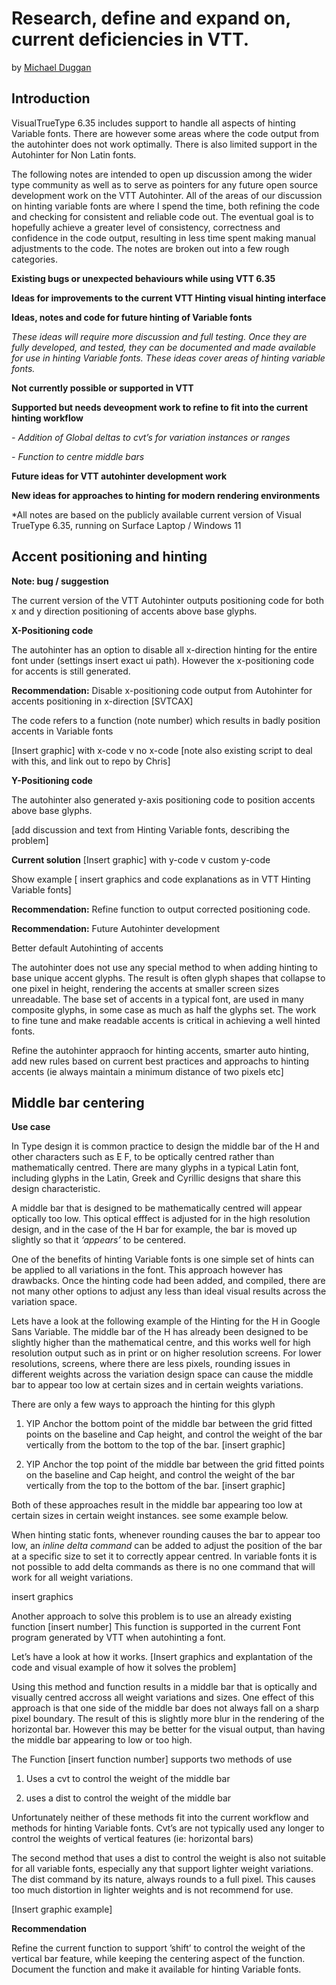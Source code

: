 # Research, define and expand on, current deficiencies in VTT. 

by [Michael Duggan](https://twitter.com/mickduggan)

## Introduction

VisualTrueType 6.35 includes support to handle all aspects of hinting Variable fonts. There are however some areas where the code output from the autohinter does not work optimally. There is also limited support in the Autohinter for Non Latin fonts.

The following notes are intended to open up discussion among the wider type community as well as to serve as pointers for any future open source development work on the VTT Autohinter. All of the areas of our discussion on hinting variable fonts are where I spend the time, both refining the code and checking for consistent and reliable code out. The eventual goal is to hopefully achieve a greater level of consistency, correctness and confidence in the code output, resulting in less time spent making manual adjustments to the code. The notes are broken out into a few rough categories.

**Existing bugs or unexpected behaviours while using VTT 6.35**

**Ideas for improvements to the current VTT Hinting visual hinting interface**

**Ideas, notes and code for future hinting of Variable fonts**

_These ideas will require more discussion and full testing. Once they are fully developed, and tested, they can be documented and made available for use in hinting Variable fonts. These ideas cover areas of hinting variable fonts._ 

**Not currently possible or supported in VTT** 

**Supported but needs deveopment work to refine to fit into the current hinting workflow**

_- Addition of Global deltas to cvt’s for variation instances or ranges_

_- Function to centre middle bars_

**Future ideas for VTT autohinter development work** 

**New ideas for approaches to hinting for modern rendering environments**
 
*All notes are based on the publicly available current version of Visual TrueType 6.35, running on Surface Laptop  / Windows 11

 
## Accent positioning and hinting 

**Note: bug / suggestion**

The current version of the VTT Autohinter outputs positioning code for both x and y direction positioning of accents above base glyphs. 

**X-Positioning code**

The autohinter has an option to disable all x-direction hinting for the entire font under (settings insert exact ui path). However the x-positioning code for accents is still generated. 

**Recommendation:** Disable x-positioning code output from Autohinter for accents positioning in x-direction [SVTCAX]

The code refers to a function (note number) which results in badly position accents in Variable fonts

[Insert graphic] with x-code v no x-code [note also existing script to deal with this, and link out to repo by Chris]

**Y-Positioning code**

The autohinter also generated y-axis positioning code to position accents above base glyphs.

[add discussion and text from Hinting Variable fonts, describing the problem]

**Current solution**
[Insert graphic] with y-code v custom y-code

Show example [ insert graphics and code explanations as in VTT Hinting Variable fonts]

**Recommendation:** Refine function to output corrected positioning code. 

**Recommendation:**  Future Autohinter development 

Better default Autohinting of accents

The autohinter does not use any special method to when adding hinting to base unique accent glyphs. The result is often glyph shapes that collapse to one pixel in height, rendering the accents at smaller screen sizes unreadable. The base set of accents in a typical font, are used in many composite glyphs, in some case as much as half the glyphs set. The work to fine tune and make readable accents is critical in achieving a well hinted fonts. 

Refine the autohinter appraoch for hinting accents, smarter auto hinting, add new rules  based on current best practices and approachs to hinting accents (ie always maintain a minimum distance of two pixels etc] 



## Middle bar centering

**Use case**

In Type design it is common practice to design the middle bar of the H and other characters such as E F, to be optically centred rather than mathematically centred. There are many glyphs in a typical Latin font, including glyphs in the Latin, Greek and Cyrillic designs that share this design characteristic.

A middle bar that is designed to be mathematically centred will appear optically too low. This optical efffect is adjusted for in the high resolution design, and in the case of the H bar for example, the bar is moved up slightly so that it _‘appears’_ to be centered.

One of the benefits of hinting Variable fonts is one simple set of hints can be applied to all variations in the font. This approach however has drawbacks. Once the hinting code had been added, and compiled, there are not many other options to adjust any less than ideal visual results across the variation space.

Lets have a look at the following example of the Hinting for the H in Google Sans Variable. The middle bar of the H has already been designed to be slightly higher than the mathematical centre, and this works well for high resolution output such as in print or on higher resolution screens. For lower resolutions, screens, where there are less pixels, rounding issues in different weights across the variation design space can cause the middle bar to appear too low at certain sizes and in certain weights variations. 

There are only a few ways to approach the hinting for this glyph

1. YIP Anchor the bottom point of the middle bar between the grid fitted points on the baseline and Cap height, and control the weight of the bar vertically from the bottom to the top of the bar. [insert graphic]

2. YIP Anchor the top point of the middle bar between the grid fitted points on the baseline and Cap height, and control the weight of the bar vertically from the top to the bottom of the bar. [insert graphic]

Both of these approaches result in the middle bar appearing too low at certain sizes in certain weight instances. see some example below.

When hinting static fonts, whenever rounding causes the bar to appear too low, an _inline delta command_ can be added to adjust the position of the bar at a specific size to set it to correctly appear centred. In variable fonts it is not possible to add delta commands as there is no one command that will work for all weight variations.

insert graphics

Another approach to solve this problem is to use an already existing function [insert number] This function is supported in the current Font program generated by VTT when autohinting a font. 

Let’s have a look at how it works. [Insert graphics and explantation of the code and visual example of how it solves the problem]

Using this method and function results in a middle bar that is optically and visually centred accross all weight variations and sizes. One effect of this approach is that one side of the middle bar does not always fall on a sharp pixel boundary. The result of this is slightly more blur in the rendering of the horizontal bar. However this may be better for the visual output, than having the middle bar appearing to low or too high.

The Function [insert function number] supports two methods of use

1. Uses a cvt to control the weight of the middle bar

2. uses a dist to control the weight of the middle bar

Unfortunately neither of these methods fit into the current workflow and methods for hinting Variable fonts. Cvt’s are not typically used any longer to control the weights of  vertical features (ie: horizontal bars) 

The second method that uses a dist to control the weight is also not suitable for all variable fonts, especially any that support lighter weight variations. The dist command by its nature, always rounds to a full pixel. This causes too much distortion in lighter weights and is not recommend for use.

[Insert graphic example]

**Recommendation**

Refine the current function to support ’shift’ to control the weight of the vertical bar feature, while keeping the centering aspect of the function. Document the function and make it available for hinting Variable fonts. 
